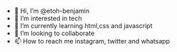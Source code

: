 - 👋 Hi, I’m @etoh-benjamin
- 👀 I’m interested in tech
- 🌱 I’m currently learning html,css and javascript
- 💞️ I’m looking to collaborate 
- 📫 How to reach me instagram, twitter and whatsapp

<!---
etoh-benjamin/etoh-benjamin is a ✨ special ✨ repository because its `README.md` (this file) appears on your GitHub profile.
You can click the Preview link to take a look at your changes.
--->
